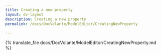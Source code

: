 ```yaml
---
title: Creating a new property
layout: dv-layout
description: Creating a new property
permalink: /docs/DocVolante/ModelEditor/CreatingNewProperty
 
---
```


{% translate_file docs/DocVolante/ModelEditor/CreatingNewProperty.md %}